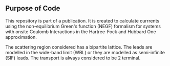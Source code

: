## Purpose of Code

This repository is part of a publication. It is created to calculate currrents using the non-equilibrium Green's function (NEGF) formalism for systems with onsite Coulomb Interactions in the Hartree-Fock and Hubbard One approximation.

The scattering region considered has a bipartite lattice. The leads are modelled in the wide-band limit (WBL) or they are modelled as semi-infinite (SIF) leads. The transport is always considered to be 2 terminal.
